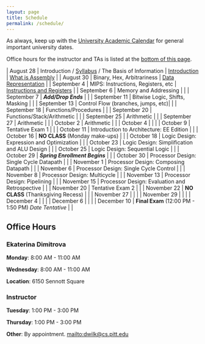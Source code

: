 ```yaml
---
layout: page
title: Schedule
permalink: /schedule/
---
```


As always, keep up with the [University Academic Calendar](https://www.provost.pitt.edu/students/academic-calendar) for general important university dates.

Office hours for the instructor and TAs is listed at the [bottom of this page](#office-hours).

| August    28 | Introduction / [Syllabus](/syllabus) / The Basis of Information | [Introduction](/slides/01_CS0447_Introduction.pdf) \| [What is Assembly](/slides/02_CS0447_Architecture.pdf) |
| August    30 | Binary, Hex, Arbitrariness         | [Data Representation](slides/03_CS0447_Data-Representation.pdf) |
| September  4 | MIPS: Instructions, Registers, etc | [Instructions and Registers](slides/04_CS0447_MIPS_Introduction.pdf) |
| September  6 | Memory and Addressing              | |
| September  7 | ***Add/Drop Ends***                | |
| September 11 | Bitwise Logic, Shifts, Masking     | |
| September 13 | Control Flow (branches, jumps, etc)| |
| September 18 | Functions/Procedures               | |
| September 20 | Functions/Stack/Arithmetic         | |
| September 25 | Arithmetic                         | |
| September 27 | Arithmetic                         | |
| October    2 | Arithmetic                         | |
| October    4 |                                    | |
| October    9 | Tentative Exam 1                     | |
| October   11 | Introduction to Architecture: EE Edition | |
| October   16 | **NO CLASS** (Monday make-ups)     | |
| October   18 | Logic Design: Expression and Optimization | |
| October   23 | Logic Design: Simplification and ALU Design | |
| October   25 | Logic Design: Sequential Logic     | |
| October   29 | ***Spring Enrollment Begins***       | |
| October   30 | Processor Design: Single Cycle Datapath | |
| November   1 | Processor Design: Composing Datapath | |
| November   6 | Processor Design: Single Cycle Control | |
| November   8 | Processor Design: Multicycle       | |
| November  13 | Processor Design: Pipelining       | |
| November  15 | Processor Design: Evaluation and Retrospective | |
| November  20 | Tentative Exam 2                   | |
| November  22 | **NO CLASS** (Thanksgiving Recess) | |
| November  27 |                                    | |
| November  29 |                                    | |
| December   4 |                                    | |
| December   6 |                                    | |
| December  10 | **Final Exam** (12:00 PM - 1:50 PM) *Date Tentative*   | |

## Office Hours

### Ekaterina Dimitrova

**Monday**: 8:00 AM - 11:00 AM

**Wednesday**: 8:00 AM - 11:00 AM

**Location**: 6150 Sennott Square

### Instructor

**Tuesday**: 1:00 PM - 3:00 PM

**Thursday**: 1:00 PM - 3:00 PM

**Other**: By appointment. <mailto:dwilk@cs.pitt.edu>
